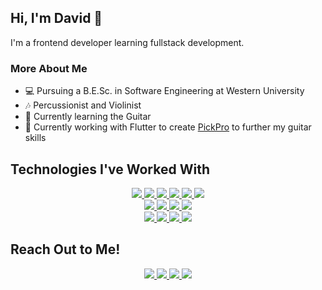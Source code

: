 ## Hi, I'm David 👋

I'm a frontend developer learning fullstack development.

### More About Me
 - 💻 Pursuing a B.E.Sc. in Software Engineering at Western University
 - 🎶 Percussionist and Violinist 
 - 🎸 Currently learning the Guitar
 - 📱 Currently working with Flutter to create <a href="https://github.com/dtam43/pick_pro">PickPro</a> to further my guitar skills

## Technologies I've Worked With
<p align="center">
  <a href="https://www.w3schools.com/CPP/default.asp">
      <img src="https://img.shields.io/badge/C%2B%2B-00599C?style=for-the-badge&logo=c%2B%2B&logoColor=white">
   </a>
  <a href="https://dart.dev/">
      <img src="https://img.shields.io/badge/Dart-0175C2?style=for-the-badge&logo=dart&logoColor=white">
   </a>
   <a href="https://flutter.dev/">
      <img src="https://img.shields.io/badge/Flutter-02569B?style=for-the-badge&logo=flutter&logoColor=white">
   </a>
  <a href="https://git-scm.com/">
      <img src="https://img.shields.io/badge/git-F05032?&style=for-the-badge&logo=git&logoColor=white">
   </a>
  <a href="https://www.google.com/intl/en_in/chrome/">
      <img src="https://img.shields.io/badge/chrome-4285F4?&style=for-the-badge&logo=google%20chrome&logoColor=white">
   </a>
  <a href="https://html.com/">
      <img src="https://img.shields.io/badge/HTML-E34F26?style=for-the-badge&logo=HTML5&logoColor=white">
   </a>
  <br>
  <a href="https://www.java.com/en/">
      <img src="https://img.shields.io/badge/Java-ED8B00?style=for-the-badge&logo=java&logoColor=white">
   </a>
  <a href="https://www.javascript.com/">
      <img src="https://img.shields.io/badge/JavaScript-323330?style=for-the-badge&logo=javascript&logoColor=F7DF1E">
   </a>
  <a href="https://www.microsoft.com/en-ca/microsoft-365/excel">
      <img src="https://img.shields.io/badge/Excel-217346?style=for-the-badge&logo=microsoft-excel&logoColor=white">
  </a>
   <a href="https://nodejs.org/en/">
      <img src="https://img.shields.io/badge/NODE.JS-339933?style=for-the-badge&logo=Node.js&logoColor=white">
   </a>
  <br>
   <a href="https://www.python.org/">
      <img src="https://img.shields.io/badge/Python-3776AB?style=for-the-badge&logo=python&logoColor=white">
   </a>
  <a href="https://www.pygame.org/">
      <img src="https://img.shields.io/badge/Pygame-D4AF37?style=for-the-badge&logo=python&logoColor=white">
   </a>
  <a href="https://code.visualstudio.com/">
      <img src="https://img.shields.io/badge/VS%20Code-007ACC?&style=for-the-badge&logo=visual-studio-code&logoColor=white">
   </a> 
  <a href="https://www.microsoft.com/en-ca/windows?r=1">
      <img src="https://img.shields.io/badge/Windows-0078D6?style=for-the-badge&logo=windows&logoColor=white">
   </a> 
</p>

## Reach Out to Me!
<p align="center">
  <a href="https://instagram.com/d__tam?igshid=OGQ5ZDc2ODk2ZA==">
      <img src="https://img.shields.io/badge/Instagram-E4405F?style=for-the-badge&logo=instagram&logoColor=white">
   </a>
   <a href="https://www.linkedin.com/in/dtam0915/">
      <img src="https://img.shields.io/badge/LinkedIn-0077B5?style=for-the-badge&logo=linkedin&logoColor=white">
   </a>
  <a href="mailto:davidyhtam@gmail.com">
      <img src="https://img.shields.io/badge/Gmail-D14836?style=for-the-badge&logo=gmail&logoColor=white">
   </a>
  <a href="">
      <img src="https://img.shields.io/badge/Personal_Website-8A2BE2?style=for-the-badge&logo=google-chrome&logoColor=white">
   </a>
</p>
<br/>


